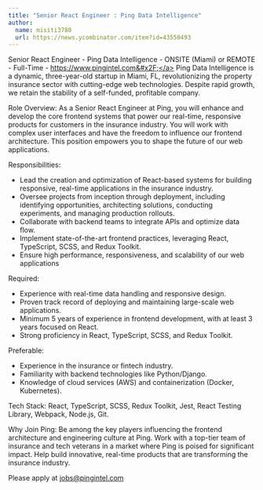 ```yaml
---
title: "Senior React Engineer : Ping Data Intelligence"
author:
  name: misiti3780
  url: https://news.ycombinator.com/item?id=43550493
---
```

Senior React Engineer - Ping Data Intelligence - ONSITE (Miami) or REMOTE - Full-Time - <a href="https:&#x2F;&#x2F;www.pingintel.com&#x2F;" rel="nofollow">https:&#x2F;&#x2F;www.pingintel.com&#x2F;</a>
Ping Data Intelligence is a dynamic, three-year-old startup in Miami, FL, revolutionizing the property insurance sector with cutting-edge web technologies. Despite rapid growth, we retain the stability of a self-funded, profitable company.

Role Overview:
As a Senior React Engineer at Ping, you will enhance and develop the core frontend systems that power our real-time, responsive products for customers in the insurance industry. You will work with complex user interfaces and have the freedom to influence our frontend architecture. This position empowers you to shape the future of our web applications.

Responsibilities:
- Lead the creation and optimization of React-based systems for building responsive, real-time applications in the insurance industry.
- Oversee projects from inception through deployment, including identifying opportunities, architecting solutions, conducting experiments, and managing production rollouts.
- Collaborate with backend teams to integrate APIs and optimize data flow.
- Implement state-of-the-art frontend practices, leveraging React, TypeScript, SCSS, and Redux Toolkit.
- Ensure high performance, responsiveness, and scalability of our web applications

Required:
- Experience with real-time data handling and responsive design.
- Proven track record of deploying and maintaining large-scale web applications.
- Minimum 5 years of experience in frontend development, with at least 3 years focused on React.
- Strong proficiency in React, TypeScript, SCSS, and Redux Toolkit.

Preferable:
- Experience in the insurance or fintech industry.
- Familiarity with backend technologies like Python&#x2F;Django.
- Knowledge of cloud services (AWS) and containerization (Docker, Kubernetes).

Tech Stack: React, TypeScript, SCSS, Redux Toolkit, Jest, React Testing Library, Webpack, Node.js, Git.

Why Join Ping: Be among the key players influencing the frontend architecture and engineering culture at Ping. Work with a top-tier team of insurance and tech veterans in a market where Ping is poised for significant impact. Help build innovative, real-time products that are transforming the insurance industry.

Please apply at jobs@pingintel.com
<JobApplication />
